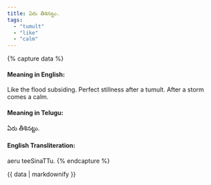```yaml
---
title: ఏరు తీశినట్టు.
tags:
  - "tumult"
  - "like"
  - "calm"
---
```


{% capture data %}
#### Meaning in English:
Like the flood subsiding.
Perfect stillness after a tumult.
After a storm comes a calm.

#### Meaning in Telugu:
ఏరు తీశినట్టు.

#### English Transliteration:
aeru teeSinaTTu.
{% endcapture %}

{{ data | markdownify }}

